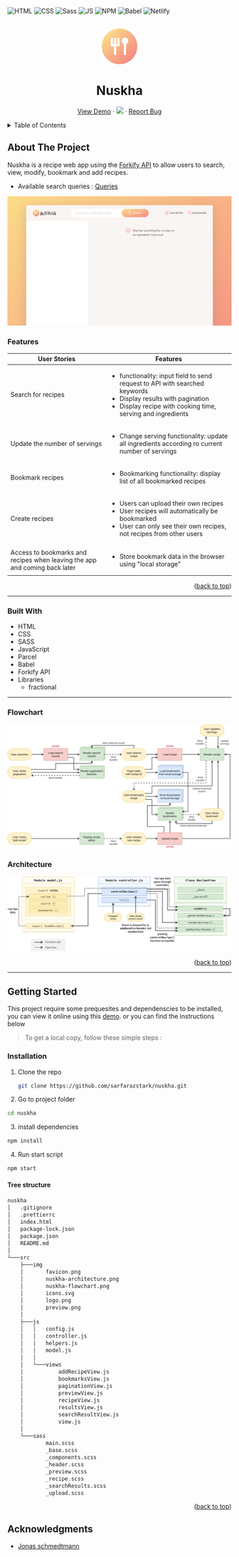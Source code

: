 <div id="top"></div>

![HTML](https://img.shields.io/badge/HTML5-E34F26?style=for-the-badge&logo=html5&logoColor=white)
![CSS](https://img.shields.io/badge/CSS3-1572B6?style=for-the-badge&logo=css3&logoColor=white)
![Sass](https://img.shields.io/badge/SASS-hotpink.svg?style=for-the-badge&logo=SASS&logoColor=white)
![JS](https://img.shields.io/badge/JavaScript-F7DF1E?style=for-the-badge&logo=javascript&logoColor=black)
![NPM](https://img.shields.io/badge/NPM-%23000000.svg?style=for-the-badge&logo=npm&logoColor=white)
![Babel](https://img.shields.io/badge/Babel-F9DC3e?style=for-the-badge&logo=babel&logoColor=black)
![Netlify](https://img.shields.io/badge/Netlify-00C7B7?style=for-the-badge&logo=netlify&logoColor=white)

<!-- PROJECT LOGO -->
<br />
<div align="center">
  <a href="https://nuskha.netlify.app/">
    <img src="./src/img/favicon.png" alt="Logo" height="80"  >
  </a>
  <h1 align="center">Nuskha</h1>

  <p align="center">
    <a href="https://nuskha.netlify.app/">View Demo</a>
    ·
    <a href="https://app.netlify.com/sites/nuskha/deploys"><img src="https://api.netlify.com/api/v1/badges/a1969b47-5024-46ce-ad19-bbab4ea59f1e/deploy-status"></a>
    ·
    <a href="https://github.com/sarfarazstark/nuskha/issues">Report Bug</a>
  </p>
</div>



<!-- TABLE OF CONTENTS -->
<details>
  <summary>Table of Contents</summary>
  <ol>
    <li>
      <a href="#about-the-project">About The Project</a>
      <ul>
        <li><a href="#features">Features</a></li>
        <li><a href="#built-with">Built With</a></li>
        <li><a href="#flowchart">Flowchart</a></li>
        <li><a href="#architecture">Architecture</a></li>
      </ul>
    </li>
    <li>
      <a href="#getting-started">Getting Started</a>
      <ul>
        <li><a href="#installation">Installation</a></li>
        <li><a href="#tree-structure">Tree Structure</a></li>
      </ul>
    </li>
    <li><a href="#contributing">Contributing</a></li>
    <li><a href="#acknowledgments">Acknowledgments</a></li>
  </ol>
</details>

<!-- ABOUT THE PROJECT -->

## About The Project

Nuskha is a recipe web app using the [Forkify API](https://forkify-api.herokuapp.com/v2) to allow users to search, view, modify, bookmark and add recipes.

- Available search queries : [Queries](https://forkify-api.herokuapp.com/phrases.html)

![Nuskha preview](./src/img/preview.png)

### Features

| User Stories                                                               | Features                                                                                                                                                                              |
| -------------------------------------------------------------------------- | ------------------------------------------------------------------------------------------------------------------------------------------------------------------------------------- |
| Search for recipes                                                         | <ul><li>functionality: input field to send request to API with searched keywords<li>Display results with pagination<li>Display recipe with cooking time, serving and ingredients</ul> |
| Update the number of servings                                              | <ul><li>Change serving functionality: update all ingredients according ro current number of servings</ul>                                                                             |
| Bookmark recipes                                                           | <ul><li>Bookmarking functionality: display list of all bookmarked recipes</ul>                                                                                                        |
| Create recipes                                                             | <ul><li>Users can upload their own recipes</li><li>User recipes will automatically be bookmarked<li>User can only see their own recipes, not recipes from other users</ul>            |
| Access to bookmarks and recipes when leaving the app and coming back later | <ul><li>Store bookmark data in the browser using "local storage"</ul>                                                                                                                 |

<p align="right">(<a href="#top">back to top</a>)</p>

---

### Built With

- HTML
- CSS
- SASS
- JavaScript
- Parcel
- Babel
- Forkify API
- Libraries
  - fractional

---

### Flowchart

<img src='./src/img/nuskha-flowchart.png' alt='flowchart' >

### Architecture

<img src='./src/img/nuskha-architecture.png' alt='architecture' >

<p align="right">(<a href="#top">back to top</a>)</p>

---

<!-- GETTING STARTED -->

## Getting Started

This project require some prequesites and dependenscies to be installed, you can view it online using this [demo](https://nuskha.netlify.app). or you can find the instructions below

> To get a local copy, follow these simple steps :

### Installation

1. Clone the repo
   ```sh
   git clone https://github.com/sarfarazstark/nuskha.git
   ```
2. Go to project folder

```bash
cd nuskha
```

3. install dependencies

```bash
npm install
```

4. Run start script

```bash
npm start
```

#### Tree structure

```
nuskha
│   .gitignore
│   .prettierrc
│   index.html
│   package-lock.json
│   package.json
│   README.md
│
└───src
    ├───img
    │       favicon.png
    │       nuskha-architecture.png
    │       nuskha-flowchart.png
    │       icons.svg
    │       logo.png
    │       preview.png
    │
    ├───js
    │   │   config.js
    │   │   controller.js
    │   │   helpers.js
    │   │   model.js
    │   │
    │   └───views
    │           addRecipeView.js
    │           bookmarksView.js
    │           paginationView.js
    │           previewView.js
    │           recipeView.js
    │           resultsView.js
    │           searchResultView.js
    │           view.js
    │
    └───sass
            main.scss
            _base.scss
            _components.scss
            _header.scss
            _preview.scss
            _recipe.scss
            _searchResults.scss
            _upload.scss
```

<p align="right">(<a href="#top">back to top</a>)</p>

<!-- ACKNOWLEDGMENTS -->

## Acknowledgments

- [Jonas schmedtmann](https://github.com/jonasschmedtmann)
